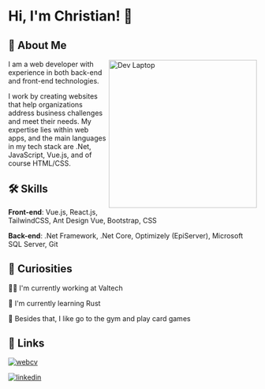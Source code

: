 # Hi, I'm Christian! 👋

## 🚀 About Me

<img alt="Dev Laptop" title="Dev Laptop" src="/assets/dev-laptop.png" 
	min-width="400px" max-width="300px" width="300px"	align="right">

<p align="left">
	I am a web developer with experience in both back-end and front-end technologies.
</p>

<p align="left">
	I work by creating websites that help organizations address business challenges and meet their needs. My expertise	lies within web apps, and the main languages in my tech stack are .Net, JavaScript, Vue.js, and of course HTML/CSS.
</p>

## 🛠 Skills

**Front-end**: Vue.js, React.js, TailwindCSS, Ant Design Vue, Bootstrap, CSS

**Back-end**: .Net Framework, .Net Core, Optimizely (EpiServer), Microsoft SQL Server, Git

## 📌 Curiosities

👩‍💻 I'm currently working at Valtech

🧠 I'm currently learning Rust

👾 Besides that, I like go to the gym and play card games

## 🔗 Links

[![webcv](https://img.shields.io/badge/Web_CV-000?style=flat&logo=dev.to&logoColor=white)](https://chiavelli.dev/)

[![linkedin](https://img.shields.io/badge/Linkedin-0A66C2?style=flat&logo=linkedin&logoColor=white)](https://www.linkedin.com/in/christianchiavelli/)
